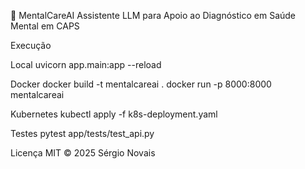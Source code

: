 🧠 MentalCareAI
Assistente LLM para Apoio ao Diagnóstico em Saúde Mental em CAPS

Execução

Local
uvicorn app.main:app --reload

Docker
docker build -t mentalcareai .
docker run -p 8000:8000 mentalcareai

Kubernetes
kubectl apply -f k8s-deployment.yaml

Testes
pytest app/tests/test_api.py

Licença
MIT © 2025 Sérgio Novais

